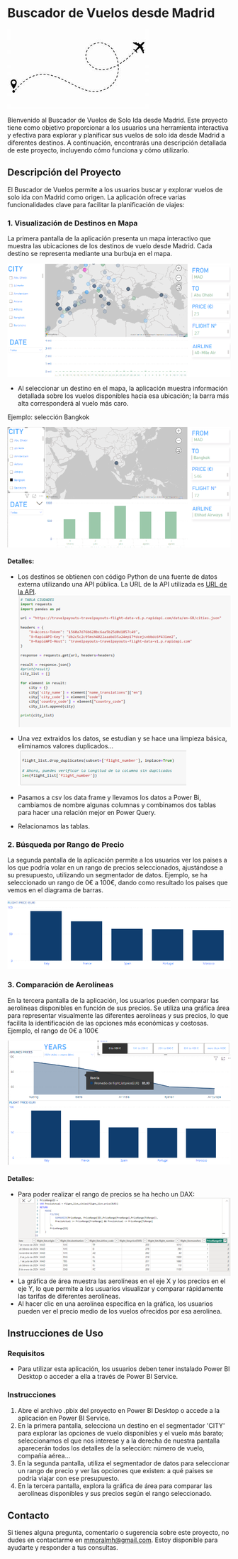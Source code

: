 # Buscador de Vuelos desde Madrid
![Alt text](<for README\th (1).jpg>)

Bienvenido al Buscador de Vuelos de Solo Ida desde Madrid. Este proyecto tiene como objetivo proporcionar a los usuarios una herramienta interactiva y efectiva para explorar y planificar sus vuelos de solo ida desde Madrid a diferentes destinos. A continuación, encontrarás una descripción detallada de este proyecto, incluyendo cómo funciona y cómo utilizarlo.

## Descripción del Proyecto

El Buscador de Vuelos permite a los usuarios buscar y explorar vuelos de solo ida con Madrid como origen. La aplicación ofrece varias funcionalidades clave para facilitar la planificación de viajes:

### 1. Visualización de Destinos en Mapa

La primera pantalla de la aplicación presenta un mapa interactivo que muestra las ubicaciones de los destinos de vuelo desde Madrid. Cada destino se representa mediante una burbuja en el mapa. 

![Alt text](<for README\image.png>)
- Al seleccionar un destino en el mapa, la aplicación muestra información detallada sobre los vuelos disponibles hacia esa ubicación; la barra más alta corresponderá al vuelo más caro.

Ejemplo: selección Bangkok

![Alt text](<for README\image-1.png>)

#### Detalles:
- Los destinos se obtienen con código Python de una fuente de datos externa utilizando una API pública. 
La URL de la API utilizada es [URL de la API](https://travelpayouts-travelpayouts-flight-data-v1.p.rapidapi.com/data/en-GB/airports.json).
![Alt text](<for README\image-4.png>)

- Una vez extraidos los datos, se estudian y se hace una limpieza básica, eliminamos valores duplicados...
![Alt text](<for README\image-5.png>)

- Pasamos a csv los data frame y llevamos los datos a Power Bi, cambiamos de nombre algunas columnas y combinamos dos tablas para hacer una relación mejor en Power Query.
- Relacionamos las tablas.



### 2. Búsqueda por Rango de Precio

La segunda pantalla de la aplicación permite a los usuarios ver los paises a los que podría volar en un rango de precios seleccionados, ajustándose a su presupuesto, utilizando un segmentador de datos.
Ejemplo, se ha seleccionado un rango de 0€ a 100€, dando como resultado los paises que vemos en el diagrama de barras.

![Alt text](<for README\image-2.png>)



### 3. Comparación de Aerolíneas

En la tercera pantalla de la aplicación, los usuarios pueden comparar las aerolíneas disponibles en función de sus precios. Se utiliza una gráfica área para representar visualmente las diferentes aerolíneas y sus precios, lo que facilita la identificación de las opciones más económicas y costosas.
Ejemplo, el rango de 0€ a 100€

![Alt text](<for README\image-3.png>)

#### Detalles:
- Para poder realizar el rango de precios se ha hecho un DAX:
![Alt text](<for README\image-6.png>)
- La gráfica de área muestra las aerolíneas en el eje X y los precios en el eje Y, lo que permite a los usuarios visualizar y comparar rápidamente las tarifas de diferentes aerolíneas.
- Al hacer clic en una aerolínea específica en la gráfica, los usuarios pueden ver el precio medio de los vuelos ofrecidos por esa aerolínea.

## Instrucciones de Uso



### Requisitos
- Para utilizar esta aplicación, los usuarios deben tener instalado Power BI Desktop o acceder a ella a través de Power BI Service.

### Instrucciones
1. Abre el archivo .pbix del proyecto en Power BI Desktop o accede a la aplicación en Power BI Service.
2. En la primera pantalla, selecciona un destino en el segmentador 'CITY' para explorar las opciones de vuelo disponibles y el vuelo más barato; seleccionamos el que nos interese y a la derecha de nuestra pantalla aparecerán todos los detalles de la selección: número de vuelo, compañía aérea...
3. En la segunda pantalla, utiliza el segmentador de datos para seleccionar un rango de precio y ver las opciones que existen: a qué paises se podría viajar con ese presupuesto.
4. En la tercera pantalla, explora la gráfica de área para comparar las aerolíneas disponibles y sus precios según el rango seleccionado.




## Contacto

Si tienes alguna pregunta, comentario o sugerencia sobre este proyecto, no dudes en contactarme en mmoralmh@gmail.com. Estoy disponible para ayudarte y responder a tus consultas.

